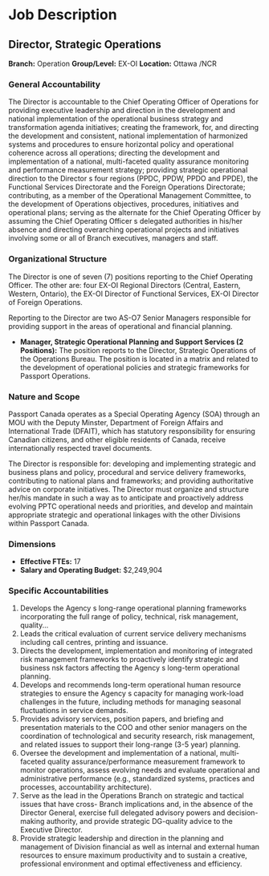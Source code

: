 # Job Description

## Director, Strategic Operations

**Branch:** Operation
**Group/Level:** EX-OI
**Location:** Ottawa /NCR

### General Accountability

The Director is accountable to the Chief Operating Officer of Operations for providing executive leadership and direction in the development and national implementation of the operational business strategy and transformation agenda initiatives; creating the framework, for, and directing the development and consistent, national implementation of harmonized systems and procedures to ensure horizontal policy and operational coherence across all operations; directing the development and implementation of a national, multi-faceted quality assurance monitoring and performance measurement strategy; providing strategic operational direction to the Director s four regions (PPDC, PPDW, PPDO and PPDE), the Functional Services Directorate and the Foreign Operations Directorate; contributing, as a member of the Operational Management Committee, to the development of Operations objectives, procedures, initiatives and operational plans; serving as the alternate for the Chief Operating Officer by assuming the Chief Operating Officer s delegated authorities in his/her absence and directing overarching operational projects and initiatives involving some or all of Branch executives, managers and staff.

### Organizational Structure

The Director is one of seven (7) positions reporting to the Chief Operating Officer. The other are: four EX-OI Regional Directors (Central, Eastern, Western, Ontario), the EX-OI Director of Functional Services, EX-OI Director of Foreign Operations.

Reporting to the Director are two AS-O7 Senior Managers responsible for providing support in the areas of operational and financial planning.

*   **Manager, Strategic Operational Planning and Support Services (2 Positions):** The position reports to the Director, Strategic Operations of the Operations Bureau. The position is located in a matrix and related to the development of operational policies and strategic frameworks for Passport Operations.

### Nature and Scope

Passport Canada operates as a Special Operating Agency (SOA) through an MOU with the Deputy Minster, Department of Foreign Affairs and International Trade (DFAIT), which has statutory responsibility for ensuring Canadian citizens, and other eligible residents of Canada, receive internationally respected travel documents.

The Director is responsible for: developing and implementing strategic and business plans and policy, procedural and service delivery frameworks, contributing to national plans and frameworks; and providing authoritative advice on corporate initiatives. The Director must organize and structure her/his mandate in such a way as to anticipate and proactively address evolving PPTC operational needs and priorities, and develop and maintain appropriate strategic and operational linkages with the other Divisions within Passport Canada.

### Dimensions

*   **Effective FTEs:** 17
*   **Salary and Operating Budget:** $2,249,904

### Specific Accountabilities

1.  Develops the Agency s long-range operational planning frameworks incorporating the full range of policy, technical, risk management, quality...
2.  Leads the critical evaluation of current service delivery mechanisms including call centres, printing and issuance.
3.  Directs the development, implementation and monitoring of integrated risk management frameworks to proactively identify strategic and business nsk factors affecting the Agency s long-term operational planning.
4.  Develops and recommends long-term operational human resource strategies to ensure the Agency s capacity for managing work-load challenges in the future, including methods for managing seasonal fluctuations in service demands.
5.  Provides advisory services, position papers, and briefing and presentation materials to the COO and other senior managers on the coordination of technological and security research, risk management, and related issues to support their long-range (3-5 year) planning.
6.  Oversee the development and implementation of a national, multi-faceted quality assurance/performance measurement framework to monitor operations, assess evolving needs and evaluate operational and administrative performance (e.g., standardized systems, practices and processes, accountability architecture).
7.  Serve as the lead in the Operations Branch on strategic and tactical issues that have cross- Branch implications and, in the absence of the Director General, exercise full delegated advisory powers and decision-making authority, and provide strategic DG-quality advice to the Executive Director.
8.  Provide strategic leadership and direction in the planning and management of Division financial as well as internal and external human resources to ensure maximum productivity and to sustain a creative, professional environment and optimal effectiveness and efficiency.
